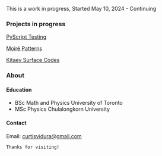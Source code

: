 This is a work in progress, Started May 10, 2024 - Continuing


### Projects in progress
[PyScript Testing](./PyScriptTest.html)

[Moiré Patterns](./Moire.html)

[Kitaev Surface Codes](./physics/toric-code.html)

### About
#### Education
*   BSc Math and Physics University of Toronto
*   MSc Physics Chulalongkorn University 

#### Contact
Email: curtisvidura@gmail.com


```
Thanks for visiting!
```
